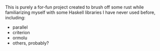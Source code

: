 This is purely a for-fun project created to brush off some rust while familiarizing myself
with some Haskell libraries I have never used before, including:

* parallel
* criterion
* ormolu
* others, probably?

